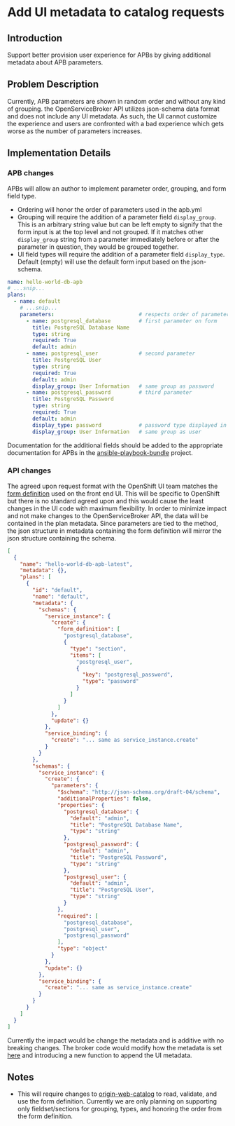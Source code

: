 # Add UI metadata to catalog requests

## Introduction
Support better provision user experience for APBs by giving additional metadata about APB parameters.

## Problem Description
Currently, APB parameters are shown in random order and without any kind of grouping.  the OpenServiceBroker API utilizes json-schema data format and does not include any UI metadata.  As such, the UI cannot customize the experience and users are confronted with a bad experience which gets worse as the number of parameters increases.

## Implementation Details

### APB changes
APBs will allow an author to implement parameter order, grouping, and form field type.
* Ordering will honor the order of parameters used in the apb.yml
* Grouping will require the addition of a parameter field `display_group`.  This is an arbitrary string value but can be left empty to signify that the form input is at the top level and not grouped.  If it matches other `display_group` string from a parameter immediately before or after the parameter in question, they would be grouped together.
* UI field types will require the addition of a parameter field `display_type`.  Default (empty) will use the default form input based on the json-schema.

```yaml
name: hello-world-db-apb
# ...snip...
plans:
  - name: default
    # ...snip...
    parameters:                           # respects order of parameters
      - name: postgresql_database         # first parameter on form
        title: PostgreSQL Database Name
        type: string
        required: True
        default: admin
      - name: postgresql_user             # second parameter
        title: PostgreSQL User
        type: string
        required: True
        default: admin
        display_group: User Information   # same group as password
      - name: postgresql_password         # third parameter
        title: PostgreSQL Password
        type: string
        required: True
        default: admin
        display_type: password            # password type displayed in UI as ****
        display_group: User Information   # same group as user
```
Documentation for the additional fields should be added to the appropriate documentation for APBs in the [ansible-playbook-bundle](https://github.com/fusor/ansible-playbook-bundle) project.

### API changes
The agreed upon request format with the OpenShift UI team matches the [form definition](https://github.com/json-schema-form/angular-schema-form/blob/development/docs/index.md#form-definitions) used on the front end UI.  This will be specific to OpenShift but there is no standard agreed upon and this would cause the least changes in the UI code with maximum flexibility.  In order to minimize impact and not make changes to the OpenServiceBroker API, the data will be contained in the plan metadata.  Since parameters are tied to the method, the json structure in metadata containing the form definition will mirror the json structure containing the schema.

```json
[
  {
    "name": "hello-world-db-apb-latest",
    "metadata": {},
    "plans": [
      {
        "id": "default",
        "name": "default",
        "metadata": {
          "schemas": {
            "service_instance": {
              "create": {
                "form_definition": [
                  "postgresql_database",
                  {
                    "type": "section",
                    "items": [
                      "postgresql_user",
                      {
                        "key": "postgresql_password",
                        "type": "password"
                      }
                    ]
                  }
                ]
              },
              "update": {}
            },
            "service_binding": {
              "create": "... same as service_instance.create"
            }
          }
        },
        "schemas": {
          "service_instance": {
            "create": {
              "parameters": {
                "$schema": "http://json-schema.org/draft-04/schema",
                "additionalProperties": false,
                "properties": {
                  "postgresql_database": {
                    "default": "admin",
                    "title": "PostgreSQL Database Name",
                    "type": "string"
                  },
                  "postgresql_password": {
                    "default": "admin",
                    "title": "PostgreSQL Password",
                    "type": "string"
                  },
                  "postgresql_user": {
                    "default": "admin",
                    "title": "PostgreSQL User",
                    "type": "string"
                  }
                },
                "required": [
                  "postgresql_database",
                  "postgresql_user",
                  "postgresql_password"
                ],
                "type": "object"
              }
            },
            "update": {}
          },
          "service_binding": {
            "create": "... same as service_instance.create"
          }
        }
      }
    ]
  }
]

```
Currently the impact would be change the metadata and is additive with no breaking changes.  The broker code would modify how the metadata is set [here](https://github.com/openshift/ansible-service-broker/blob/master/pkg/broker/util.go#L36) and introducing a new function to append the UI metadata.

## Notes
* This will require changes to [origin-web-catalog](https://github.com/openshift/origin-web-catalog) to read, validate, and use the form definition.  Currently we are only planning on supporting only fieldset/sections for grouping, types, and honoring the order from the form definition.

